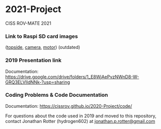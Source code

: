 # 2021-Project
CISS ROV-MATE 2021 <br>

### Link to Raspi SD card images
(<a href="https://www.dropbox.com/s/ywiuz3bnbsoy6am/MATE_Topside_2019.img?dl=0">topside</a>, <a href="https://www.dropbox.com/s/pmv8e9o7058bai0/MATE_Camera_2019.img?dl=0">camera</a>, <a href="https://www.dropbox.com/s/j6l58o7ey1v0xhj/MATE_Motor_2019.img?dl=0">motor</a>) (outdated)

### 2019 Presentation link

Documentation: https://drive.google.com/drive/folders/1_E8WjAePvzNWnD8-W-GRQ3ELVlIdNNk-?usp=sharing

### Coding Problems & Code Documentation

Documentation: https://cissrov.github.io/2020-Project/code/

For questions about the code used in 2019 and moved to this repository,  
contact Jonathan Rotter (hydrogen602) at jonathan.p.rotter@gmail.com
